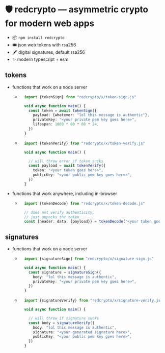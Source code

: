 
# 🛡️ redcrypto — asymmetric crypto for modern web apps

- 📦 `npm install redcrypto`
- 🎟️ json web tokens with rsa256
- 🖋️ digital signatures, default rsa256
- ✨ modern typescript + esm

## tokens

- functions that work on a node server
    - ```typescript
        import {tokenSign} from "redcrypto/x/token-sign.js"

        void async function main() {
          const token = await tokenSign({
            payload: {whatever: "lol this message is authentic"},
            privateKey: "<your private pem key goes here>",
            lifespan: 1000 * 60 * 60 * 24,
          })
        }
        ```
    - ```typescript
        import {tokenVerify} from "redcrypto/x/token-verify.js"

        void async function main() {

          // will throw error if token sucks
          const payload = await tokenVerify({
            token: "<your token goes here>",
            publicKey: "<your public pem key goes here>",
          })
        }
        ```

- functions that work anywhere, including in-browser
    - ```typescript
        import {tokenDecode} from "redcrypto/x/token-decode.js"

        // does not verify authenticity,
        // just unpacks the token
        const {header, data: {payload}} = tokenDecode("<your token goes here>")
        ```

## signatures

- functions that work on a node server
    - ```typescript
        import {signatureSign} from "redcrypto/x/signature-sign.js"

        void async function main() {
          const signature = signatureSign({
            body: "lol this message is authentic",
            privateKey: "<your private pem key goes here>",
          })
        }
        ```
    - ```typescript
        import {signatureVerify} from "redcrypto/x/signature-verify.js"

        void async function main() {

          // will throw if signature sucks
          const body = signatureVerify({
            body: "lol this message is authentic",
            signature: "<your generated signature here>",
            publicKey: "<your public pem key goes here>",
          })
        }
        ```
